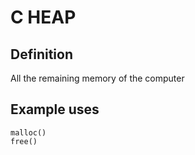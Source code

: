 # C HEAP

## Definition
All the remaining memory of the computer

## Example uses
```
malloc()
free()
```
